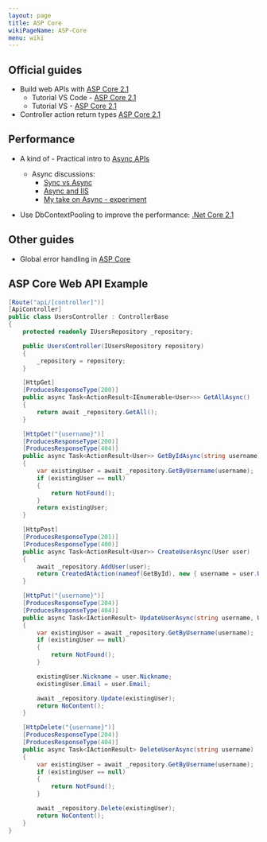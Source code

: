 ```yaml
---
layout: page
title: ASP Core
wikiPageName: ASP-Core
menu: wiki
---
```


## Official guides

* Build web APIs with [ASP Core 2.1](https://docs.microsoft.com/en-us/aspnet/core/web-api/?view=aspnetcore-2.1)
  * Tutorial VS Code - [ASP Core 2.1](https://docs.microsoft.com/en-us/aspnet/core/tutorials/web-api-vsc?view=aspnetcore-2.1)
  * Tutorial VS - [ASP Core 2.1](https://docs.microsoft.com/en-us/aspnet/core/tutorials/first-web-api?view=aspnetcore-2.1)
* Controller action return types [ASP Core 2.1](https://docs.microsoft.com/en-us/aspnet/core/web-api/action-return-types?view=aspnetcore-2.1)

## Performance

* A kind of - Practical intro to [Async APIs](https://www.carlrippon.com/scalable-and-performant-asp-net-core-web-apis-asynchronous-operations/)
  * Async discussions: 
    * [Sync vs Async](https://caleblloyd.com/software/net-core-mvc-thread-pool-vs-async/) 
    * [Async and IIS](https://blogs.msdn.microsoft.com/rickandy/2011/07/19/should-my-database-calls-be-asynchronous-part-ii/) 
    * [My take on Async - experiment](http://www.tugberkugurlu.com/archive/my-take-on-task-base-asynchronous-programming-in-c-sharp-5-0-and-asp-net-mvc-web-applications)

* Use DbContextPooling to improve the performance: [.Net Core 2.1](https://neelbhatt.com/2018/02/27/use-dbcontextpooling-to-improve-the-performance-net-core-2-1-feature/)

## Other guides

* Global error handling in [ASP Core](https://code-maze.com/global-error-handling-aspnetcore/)

## ASP Core Web API Example

```csharp
[Route("api/[controller]")]
[ApiController]
public class UsersController : ControllerBase
{
    protected readonly IUsersRepository _repository;

    public UsersController(IUsersRepository repository)
    {
        _repository = repository;
    }

    [HttpGet]
    [ProducesResponseType(200)]
    public async Task<ActionResult<IEnumerable<User>>> GetAllAsync()
    {
        return await _repository.GetAll();
    }        

    [HttpGet("{username}")]
    [ProducesResponseType(200)]
    [ProducesResponseType(404)]
    public async Task<ActionResult<User>> GetByIdAsync(string username)
    {
        var existingUser = await _repository.GetByUsername(username);
        if (existingUser == null)
        {
            return NotFound();
        }
        return existingUser;
    }

    [HttpPost]
    [ProducesResponseType(201)]
    [ProducesResponseType(400)]
    public async Task<ActionResult<User>> CreateUserAsync(User user)
    {
        await _repository.AddUser(user);
        return CreatedAtAction(nameof(GetById), new { username = user.Username }, user);
    }

    [HttpPut("{username}")]
    [ProducesResponseType(204)]
    [ProducesResponseType(404)]
    public async Task<IActionResult> UpdateUserAsync(string username, User user)
    {
        var existingUser = await _repository.GetByUsername(username);
        if (existingUser == null)
        {
            return NotFound();
        }

        existingUser.Nickname = user.Nickname;
        existingUser.Email = user.Email;

        await _repository.Update(existingUser);
        return NoContent();
    }

    [HttpDelete("{username}")]
    [ProducesResponseType(204)]
    [ProducesResponseType(404)]
    public async Task<IActionResult> DeleteUserAsync(string username)
    {
        var existingUser = await _repository.GetByUsername(username);
        if (existingUser == null)
        {
            return NotFound();
        }

        await _repository.Delete(existingUser);
        return NoContent();
    }
}
```
